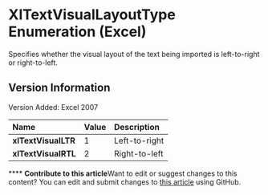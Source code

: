 
# XlTextVisualLayoutType Enumeration (Excel)

Specifies whether the visual layout of the text being imported is left-to-right or right-to-left.


## Version Information

Version Added: Excel 2007 



|**Name**|**Value**|**Description**|
|:-----|:-----|:-----|
| **xlTextVisualLTR**|1|Left-to-right|
| **xlTextVisualRTL**|2|Right-to-left|

****   **Contribute to this article**Want to edit or suggest changes to this content? You can edit and submit changes to  [this article](https://github.com/jhershey00/VBA_Excel_Test/OpenXMLCon/articles/e4a43bec-661e-4e6e-1fb2-252336f10de4.md) using GitHub.

